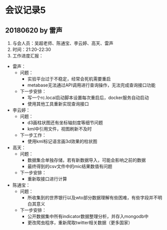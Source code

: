 # 会议记录5
## 20180620 by 雷声
1. 与会人员：吴超老师、陈通宝、李云婷、高天、雷声
2. 时间：21:20-22:30
3. 工作进度汇报：
  - 雷声：
    - 问题：
      - 实验平台过于不稳定，经常会死机需要重启
      - metabase无法通过API调用进行查询操作，无法完成查询接口功能
    - 下一步安排：
      - 写一个rc.local启动脚本设置每次重启后，docker服务自动启动
      - 使用其他工具重新实现查询接口
   - 李云婷：
     - 问题：
       - d3画柱状图还有坐标轴刻度等细节问题
       - kml中引用文件，视图刷新不及时
     - 下一步工作：
       - 使用kml标记语言画3d效果的柱状图
   - 高天：
     - 问题：
       - 数据集合单独存储，若有新数据导入，可能会影响之前的数据
       - 最终得到的csv文件中的mic结果数值有问题
     - 下一步安排：
       - 重新取接口进行计算
   - 陈通宝：
     - 问题：
       - 所收集到的世界银行以及wto部分数据理解有些困难，有些字段并不明白其意义
     - 下一步安排：
       - 公开数据集中所有indicator数据整理分析，并存入mongodb中
       - 更改爬虫程序，重新爬取twitter相关数据（更多国家）
